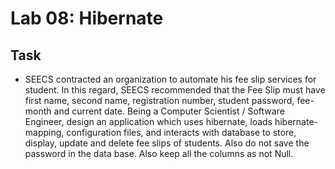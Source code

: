 # Lab 08: Hibernate

## Task
- SEECS contracted an organization to automate his fee slip services for student. In this regard, SEECS recommended that the Fee Slip must have first name, second name, registration number, student password, fee-month and current date. Being a Computer Scientist / Software Engineer, design an application which uses hibernate, loads hibernate-mapping, configuration files, and interacts with database to store, display, update and delete fee slips of students. Also do not save the password in the data base. Also keep all the columns as not Null.